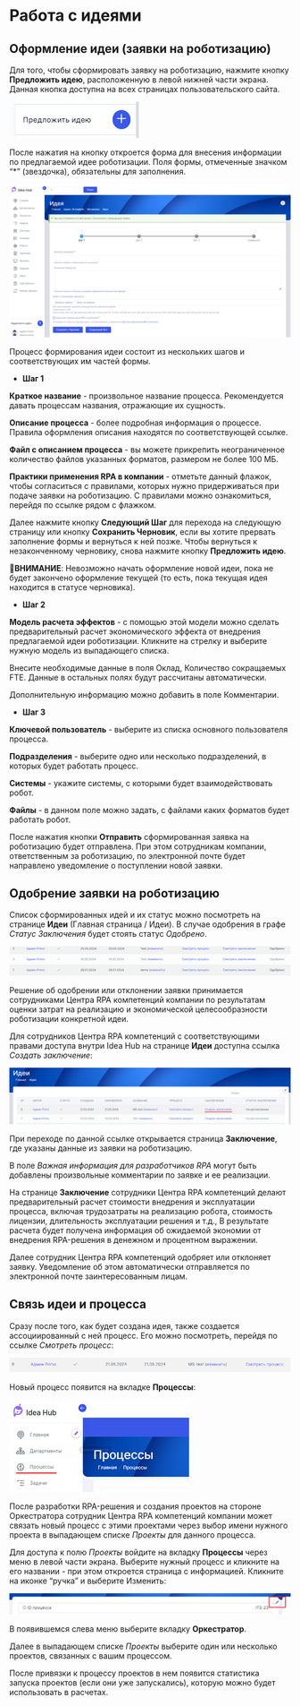 # Работа с идеями

## Оформление идеи (заявки на роботизацию)

Для того, чтобы сформировать заявку на роботизацию, нажмите кнопку **Предложить идею**, расположенную в левой нижней части экрана. 
Данная кнопка доступна на всех страницах пользовательского сайта.

![](../../.gitbook/assets1/SuggestIdea-button.PNG)

После нажатия на кнопку откроется форма для внесения информации по предлагаемой идее роботизации. Поля формы, отмеченные значком “*” (звездочка), обязательны для заполнения.

![](../../.gitbook/assets1/SuggestIdea-Form.PNG)

Процесс формирования идеи состоит из нескольких шагов и соответствующих им частей формы. 

- **Шаг 1**

**Краткое название** - произвольное название процесса. Рекомендуется давать процессам названия, отражающие их сущность.

**Описание процесса** - более подробная информация о процессе. Правила оформления описания находятся по соответствующей ссылке.

**Файл с описанием процесса** - вы можете прикрепить неограниченное количество файлов указанных форматов, размером не более 100 МБ.

**Практики применения RPA в компании** - отметьте данный флажок, чтобы согласиться с правилами, которых нужно придерживаться при подаче заявки на роботизацию. С правилами можно ознакомиться, перейдя по ссылке рядом с флажком.

Далее нажмите кнопку **Следующий Шаг** для перехода на следующую страницу или кнопку **Сохранить Черновик**, если вы хотите прервать заполнение формы и вернуться к ней позже. Чтобы вернуться к незаконченному черновику, снова нажмите кнопку **Предложить идею**.

🔸**ВНИМАНИЕ**: Невозможно начать оформление новой идеи, пока не будет закончено оформление текущей (то есть, пока текущая идея находится в статусе черновика).

- **Шаг 2**

**Модель расчета эффектов** - с помощью этой модели можно сделать предварительный расчет экономического эффекта от внедрения предлагаемой идеи роботизации. Кликните на стрелку и выберите нужную модель из выпадающего списка.

Внесите необходимые данные в поля Оклад, Количество сокращаемых FTE. Данные в остальных полях будут рассчитаны автоматически.

Дополнительную информацию можно добавить в поле Комментарии.

- **Шаг 3**

**Ключевой пользователь** - выберите из списка основного пользователя процесса.

**Подразделения** - выберите одно или несколько подразделений, в которых будет работать процесс.

**Системы** - укажите системы, с которыми будет взаимодействовать робот.

**Файлы** - в данном поле можно задать, с файлами каких форматов будет работать робот.

После нажатия кнопки **Отправить** сформированная заявка на роботизацию будет отправлена. При этом сотрудникам компании, ответственным за роботизацию, по электронной почте будет направлено уведомление о поступлении новой заявки.

## Одобрение заявки на роботизацию

Список сформированных идей и их статус можно посмотреть на странице **Идеи** (Главная страница / Идеи). В случае одобрения в графе *Статус Заключения* будет стоять статус *Одобрено*.

![](../../.gitbook/assets1/SuggestIdea-IdeasList.PNG)

Решение об одобрении или отклонении заявки принимается сотрудниками Центра RPA  компетенций компании по результатам оценки затрат на реализацию и экономической целесообразности роботизации конкретной идеи. 

Для сотрудников Центра RPA компетенций с соответствующими правами доступа внутри Idea Hub на странице **Идеи** доступна ссылка *Создать заключение*:

![](../../.gitbook/assets1/SuggestIdea-ListApproval.PNG)

При переходе по данной ссылке открывается страница **Заключение**, где указаны данные из заявки на роботизацию.

В поле *Важная информация для разработчиков RPA* могут быть добавлены произвольные комментарии по заявке и ее реализации.

На странице **Заключение** сотрудники Центра RPA компетенций делают предварительный расчет стоимости внедрения и эксплуатации процесса, включая трудозатраты на реализацию робота, стоимость лицензии, длительность эксплуатации решения и т.д., В результате расчета будет получена информация об ожидаемой экономии от внедрения RPA-решения в денежном и процентном выражении.

Далее сотрудник Центра RPA компетенций одобряет или отклоняет заявку. Уведомление об этом автоматически отправляется по электронной почте заинтересованным лицам.

## Связь идеи и процесса

Сразу после того, как будет создана идея, также создается ассоциированный с ней процесс. Его можно посмотреть, перейдя по ссылке *Смотреть процесс*:

![](../../.gitbook/assets1/SuggestIdea-ViewProcess.PNG)

Новый процесс появится на вкладке **Процессы**:

![](../../.gitbook/assets1/Idea-Processes.png)

После разработки RPA-решения и создания проектов на стороне Оркестратора сотрудник Центра RPA компетенций компании может связать новый процесс с этими проектами через выбор имени нужного проекта в выпадающем списке *Проекты* для данного процесса.

Для доступа к полю *Проекты* войдите на вкладку **Процессы** через меню в левой части экрана. Выберите нужный процесс и кликните на его названии - при этом откроется страница с информацией. Кликните на иконке “ручка” и выберите Изменить: 

![](../../.gitbook/assets1/Idea-Processes-ProjectFieldAccessIcon.png)

В появившемся слева меню выберите вкладку **Оркестратор**.

Далее в выпадающем списке *Проекты* выберите один или несколько проектов, связанных с вашим процессом.

После привязки к процессу проектов в нем появится статистика запуска проектов (если они уже запускались), которую можно будет использовать в расчетах.



